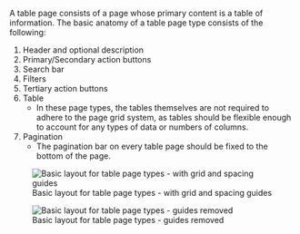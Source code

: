 A table page consists of a page whose primary content is a table of information. 
The basic anatomy of a table page type consists of the following:

1. Header and optional description
1. Primary/Secondary action buttons
1. Search bar
1. Filters
1. Tertiary action buttons
1. Table 
   - In these page types, the tables themselves are not required to adhere to the page grid system, as tables should be flexible enough to account for any types of data or numbers of columns.
1. Pagination 
   - The pagination bar on every table page should be fixed to the bottom of the page. 

<figure class="global__html__figure">
  <img 
    alt="Basic layout for table page types - with grid and spacing guides" 
    class="global__html__img"
    src="design-patterns/pages/images/image7.jpg" 
  />
  <figcaption class="global__html__figcaption">Basic layout for table page types - with grid and spacing guides</figcaption>
</figure>

<figure class="global__html__figure">
  <img 
    alt="Basic layout for table page types - guides removed"
    class="global__html__img"
    src="design-patterns/pages/images/image5.jpg" 
  />
  <figcaption class="global__html__figcaption">Basic layout for table page types - guides removed</figcaption>
</figure>
